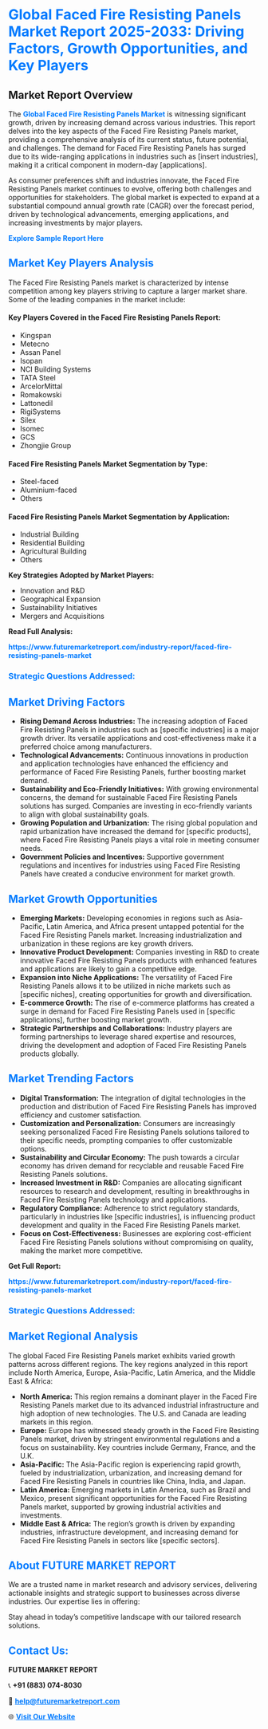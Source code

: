 <h1 style="color: #007BFF;">Global Faced Fire Resisting Panels Market Report 2025-2033: Driving Factors, Growth Opportunities, and Key Players</h1>

<section id="overview">
<h2>Market Report Overview</h2>
<p>The <a href="https://www.futuremarketreport.com/industry-report/faced-fire-resisting-panels-market" style="color: #007BFF; text-decoration: none;"><strong>Global Faced Fire Resisting Panels Market</strong></a> is witnessing significant growth, driven by increasing demand across various industries. This report delves into the key aspects of the Faced Fire Resisting Panels market, providing a comprehensive analysis of its current status, future potential, and challenges. The demand for Faced Fire Resisting Panels has surged due to its wide-ranging applications in industries such as [insert industries], making it a critical component in modern-day [applications].</p>
<p>As consumer preferences shift and industries innovate, the Faced Fire Resisting Panels market continues to evolve, offering both challenges and opportunities for stakeholders. The global market is expected to expand at a substantial compound annual growth rate (CAGR) over the forecast period, driven by technological advancements, emerging applications, and increasing investments by major players.</p>
</section>

<section id="overview">
<p><a href="https://www.futuremarketreport.com/request-sample/reportId=33141" style="color: #007BFF; text-decoration: none;"><strong>Explore Sample Report Here</strong></a></p>
</section>

<section id="key-players">
<h2 style="color: #007BFF;">Market Key Players Analysis</h2>
<p>The Faced Fire Resisting Panels market is characterized by intense competition among key players striving to capture a larger market share. Some of the leading companies in the market include:</p>
<h4>Key Players Covered in the Faced Fire Resisting Panels Report:</h4>
<ul><li>Kingspan</li><li>Metecno</li><li>Assan Panel</li><li>Isopan</li><li>NCI Building Systems</li><li>TATA Steel</li><li>ArcelorMittal</li><li>Romakowski</li><li>Lattonedil</li><li>RigiSystems</li><li>Silex</li><li>Isomec</li><li>GCS</li><li>Zhongjie Group</li></ul>
<h4>Faced Fire Resisting Panels Market Segmentation by Type:</h4>
<ul><li>Steel-faced</li><li>Aluminium-faced</li><li>Others</li></ul>

<h4>Faced Fire Resisting Panels Market Segmentation by Application:</h4>
<ul><li>Industrial Building</li><li>Residential Building</li><li>Agricultural Building</li><li>Others</li></ul>
<p><strong>Key Strategies Adopted by Market Players:</strong></p>
<ul>
<li>Innovation and R&D</li>
<li>Geographical Expansion</li>
<li>Sustainability Initiatives</li>
<li>Mergers and Acquisitions</li>
</ul>
</section>

<section>
<p><strong>Read Full Analysis: </strong></p><a href="https://www.futuremarketreport.com/industry-report/faced-fire-resisting-panels-market" style="color: #007BFF; text-decoration: none;"><strong>https://www.futuremarketreport.com/industry-report/faced-fire-resisting-panels-market</strong></a>
<h3 style="color: #007BFF;">Strategic Questions Addressed:</h3>
</section>

<section id="driving-factors">
<h2 style="color: #007BFF;">Market Driving Factors</h2>
<ul>
<li><strong>Rising Demand Across Industries:</strong> The increasing adoption of Faced Fire Resisting Panels in industries such as [specific industries] is a major growth driver. Its versatile applications and cost-effectiveness make it a preferred choice among manufacturers.</li>
<li><strong>Technological Advancements:</strong> Continuous innovations in production and application technologies have enhanced the efficiency and performance of Faced Fire Resisting Panels, further boosting market demand.</li>
<li><strong>Sustainability and Eco-Friendly Initiatives:</strong> With growing environmental concerns, the demand for sustainable Faced Fire Resisting Panels solutions has surged. Companies are investing in eco-friendly variants to align with global sustainability goals.</li>
<li><strong>Growing Population and Urbanization:</strong> The rising global population and rapid urbanization have increased the demand for [specific products], where Faced Fire Resisting Panels plays a vital role in meeting consumer needs.</li>
<li><strong>Government Policies and Incentives:</strong> Supportive government regulations and incentives for industries using Faced Fire Resisting Panels have created a conducive environment for market growth.</li>
</ul>
</section>

<section id="growth-opportunities">
<h2 style="color: #007BFF;">Market Growth Opportunities</h2>
<ul>
<li><strong>Emerging Markets:</strong> Developing economies in regions such as Asia-Pacific, Latin America, and Africa present untapped potential for the Faced Fire Resisting Panels market. Increasing industrialization and urbanization in these regions are key growth drivers.</li>
<li><strong>Innovative Product Development:</strong> Companies investing in R&D to create innovative Faced Fire Resisting Panels products with enhanced features and applications are likely to gain a competitive edge.</li>
<li><strong>Expansion into Niche Applications:</strong> The versatility of Faced Fire Resisting Panels allows it to be utilized in niche markets such as [specific niches], creating opportunities for growth and diversification.</li>
<li><strong>E-commerce Growth:</strong> The rise of e-commerce platforms has created a surge in demand for Faced Fire Resisting Panels used in [specific applications], further boosting market growth.</li>
<li><strong>Strategic Partnerships and Collaborations:</strong> Industry players are forming partnerships to leverage shared expertise and resources, driving the development and adoption of Faced Fire Resisting Panels products globally.</li>
</ul>
</section>

<section id="trending-factors">
<h2 style="color: #007BFF;">Market Trending Factors</h2>
<ul>
<li><strong>Digital Transformation:</strong> The integration of digital technologies in the production and distribution of Faced Fire Resisting Panels has improved efficiency and customer satisfaction.</li>
<li><strong>Customization and Personalization:</strong> Consumers are increasingly seeking personalized Faced Fire Resisting Panels solutions tailored to their specific needs, prompting companies to offer customizable options.</li>
<li><strong>Sustainability and Circular Economy:</strong> The push towards a circular economy has driven demand for recyclable and reusable Faced Fire Resisting Panels solutions.</li>
<li><strong>Increased Investment in R&D:</strong> Companies are allocating significant resources to research and development, resulting in breakthroughs in Faced Fire Resisting Panels technology and applications.</li>
<li><strong>Regulatory Compliance:</strong> Adherence to strict regulatory standards, particularly in industries like [specific industries], is influencing product development and quality in the Faced Fire Resisting Panels market.</li>
<li><strong>Focus on Cost-Effectiveness:</strong> Businesses are exploring cost-efficient Faced Fire Resisting Panels solutions without compromising on quality, making the market more competitive.</li>
</ul>
</section>

<section>
<p><strong>Get Full Report: </strong></p><a href="https://www.futuremarketreport.com/industry-report/faced-fire-resisting-panels-market" style="color: #007BFF; text-decoration: none;"><strong>https://www.futuremarketreport.com/industry-report/faced-fire-resisting-panels-market</strong></a>
<h3 style="color: #007BFF;">Strategic Questions Addressed:</h3>
</section>


<section id="regional-analysis">
<h2 style="color: #007BFF;">Market Regional Analysis</h2>
<p>The global Faced Fire Resisting Panels market exhibits varied growth patterns across different regions. The key regions analyzed in this report include North America, Europe, Asia-Pacific, Latin America, and the Middle East & Africa:</p>
<ul>
<li><strong>North America:</strong> This region remains a dominant player in the Faced Fire Resisting Panels market due to its advanced industrial infrastructure and high adoption of new technologies. The U.S. and Canada are leading markets in this region.</li>
<li><strong>Europe:</strong> Europe has witnessed steady growth in the Faced Fire Resisting Panels market, driven by stringent environmental regulations and a focus on sustainability. Key countries include Germany, France, and the U.K.</li>
<li><strong>Asia-Pacific:</strong> The Asia-Pacific region is experiencing rapid growth, fueled by industrialization, urbanization, and increasing demand for Faced Fire Resisting Panels in countries like China, India, and Japan.</li>
<li><strong>Latin America:</strong> Emerging markets in Latin America, such as Brazil and Mexico, present significant opportunities for the Faced Fire Resisting Panels market, supported by growing industrial activities and investments.</li>
<li><strong>Middle East & Africa:</strong> The region’s growth is driven by expanding industries, infrastructure development, and increasing demand for Faced Fire Resisting Panels in sectors like [specific sectors].</li>
</ul>
</section>

<footer>
<h2 style="color: #007BFF;">About FUTURE MARKET REPORT</h2>
<p>We are a trusted name in market research and advisory services, delivering actionable insights and strategic support to businesses across diverse industries. Our expertise lies in offering:</p>

<p>Stay ahead in today’s competitive landscape with our tailored research solutions.</p>

<h2 style="color: #007BFF;">Contact Us:</h2>
<p><strong>FUTURE MARKET REPORT</strong></p>
<p>📞 <strong>+91 (883) 074-8030</strong></p>
<p>📧 <strong><a href="mailto:help@futuremarketreport.com" style="color: #007BFF;">help@futuremarketreport.com</a></strong></p>
<p>🌐 <strong><a href="https://www.futuremarketreport.com/" style="color: #007BFF;">Visit Our Website</a></strong></p>
</footer>